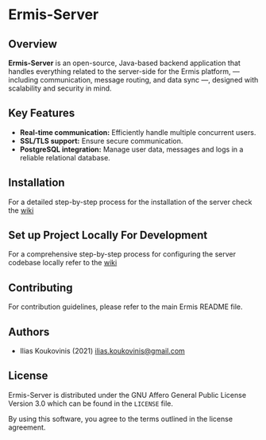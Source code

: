 # Ermis-Server

[ilias.koukovinis@gmail.com]: https://mail.google.com/mail/u/0/?tab=rm&ogbl#search/ilias.koukovinis%40gmail.com

## Overview

**Ermis-Server** is an open-source, Java-based backend application that handles everything related to the server-side for the Ermis platform, — including communication, message routing, and data sync —, designed with scalability and security in mind.

## Key Features

* **Real-time communication:** Efficiently handle multiple concurrent users.
* **SSL/TLS support:** Ensure secure communication.
* **PostgreSQL integration:** Manage user data, messages and logs in a reliable relational database.

## Installation

For a detailed step-by-step process for the installation of the server check the [wiki](https://github.com/Koukobin/Ermis/wiki/Ermis%E2%80%90Server-Installation)

## Set up Project Locally For Development

For a comprehensive step-by-step process for configuring the server codebase locally refer to the [wiki](https://github.com/Koukobin/Ermis/wiki/Ermis%E2%80%90Server-Home#setup-project-locally)

## Contributing

For contribution guidelines, please refer to the main Ermis README file.

## Authors

* Ilias Koukovinis (2021) [ilias.koukovinis@gmail.com]

## License

Ermis-Server is distributed under the GNU Affero General Public License Version 3.0 which can be found in the `LICENSE` file.

By using this software, you agree to the terms outlined in the license agreement.
